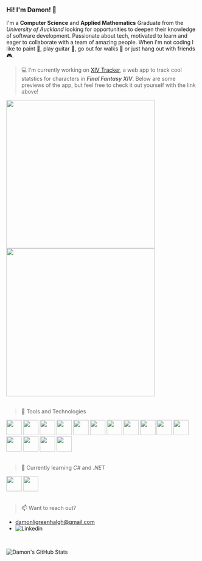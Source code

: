### Hi! I'm Damon! 👋 

I'm a **Computer Science** and **Applied Mathematics** Graduate from the *University of Auckland* looking for opportunities to deepen their knowledge of software development. Passionate about tech, motivated to learn and eager to collaborate with a team of amazing people. When i'm not coding I like to paint :art:, play guitar :guitar:, go out for walks :deciduous_tree: or just hang out with friends :video_game:.

> 💻 I’m currently working on [XIV Tracker](https://www.xivtracker.gg/), a web app to track cool statstics for characters in ***Final Fantasy XIV***. Below are some previews of the app, but feel free to check it out yourself with the link above!

<div>
  <img src="https://github.com/DamonGreenhalgh/xivtracker/blob/main/.github/desktop-home.png" style="height: 390px" />
  <img src="https://github.com/DamonGreenhalgh/xivtracker/blob/main/.github/mobile-character.png" style="height: 390px" />
</div>
<br />

> :wrench: Tools and Technologies 

<div>
  <img src="https://cdn.jsdelivr.net/gh/devicons/devicon/icons/html5/html5-original.svg" width="40" height="40" />
  <img src="https://cdn.jsdelivr.net/gh/devicons/devicon/icons/css3/css3-original.svg" width="40" height="40" />
  <img src="https://cdn.jsdelivr.net/gh/devicons/devicon/icons/javascript/javascript-original.svg" width="40" height="40" />
  <img src="https://cdn.jsdelivr.net/gh/devicons/devicon/icons/react/react-original.svg" width="40" height="40" />
  <img src="https://cdn.jsdelivr.net/gh/devicons/devicon/icons/git/git-original.svg" width="40" height="40"/>
  <img src="https://cdn.jsdelivr.net/gh/devicons/devicon/icons/sass/sass-original.svg" width="40" height="40" />
  <img src="https://cdn.jsdelivr.net/gh/devicons/devicon/icons/typescript/typescript-original.svg" width="40" height="40" />
  <img src="https://cdn.jsdelivr.net/gh/devicons/devicon/icons/mongodb/mongodb-original.svg" width="40" height="40" />
  <img src="https://cdn.jsdelivr.net/gh/devicons/devicon/icons/firebase/firebase-plain.svg" width="40" height="40" />
  <img src="https://cdn.jsdelivr.net/gh/devicons/devicon/icons/nodejs/nodejs-original.svg" width="40" height="40" />
  <img src="https://cdn.jsdelivr.net/gh/devicons/devicon/icons/express/express-original.svg" width="40" height="40" />
  <img src="https://cdn.jsdelivr.net/gh/devicons/devicon/icons/python/python-original.svg" width="40" height="40" />
  <img src="https://cdn.jsdelivr.net/gh/devicons/devicon/icons/java/java-original.svg" width="40" height="40" />
  <img src="https://cdn.jsdelivr.net/gh/devicons/devicon/icons/c/c-original.svg" width="40" height="40" />
  <img src="https://cdn.jsdelivr.net/gh/devicons/devicon/icons/cplusplus/cplusplus-original.svg" width="40" height="40" />
</div> 
<br />

> 🌱 Currently learning *C#* and *.NET*
<div>
  <img src="https://cdn.jsdelivr.net/gh/devicons/devicon/icons/dotnetcore/dotnetcore-original.svg" width="40" height="40" />
  <img src="https://cdn.jsdelivr.net/gh/devicons/devicon/icons/csharp/csharp-original.svg" width="40" height="40" />
</div> 
<br /> 

> 📫 Want to reach out? 

- damonligreenhalgh@gmail.com
- ![Linkedin](https://www.linkedin.com/in/damongreenhalgh/)

<br />

<!-- ![Damon's GitHub Stats](https://github-readme-stats.vercel.app/api?username=DamonGreenhalgh&show_icons=true&theme=default&rank_icon=default) -->
![Damon's GitHub Stats](http://github-profile-summary-cards.vercel.app/api/cards/profile-details?username=DamonGreenhalgh&theme=default) 
